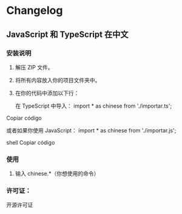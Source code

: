 # Changelog

## JavaScript 和 TypeScript 在中文

### 安装说明

1. 解压 ZIP 文件。
2. 将所有内容放入你的项目文件夹中。
3. 在你的代码中添加以下行：

   在 TypeScript 中导入：
import * as chinese from './importar.ts';

Copiar código

或者如果你使用 JavaScript：
import * as chinese from './importar.js';

shell
Copiar código

### 使用
1. 输入 chinese.*（你想使用的命令）

### 许可证：

开源许可证
